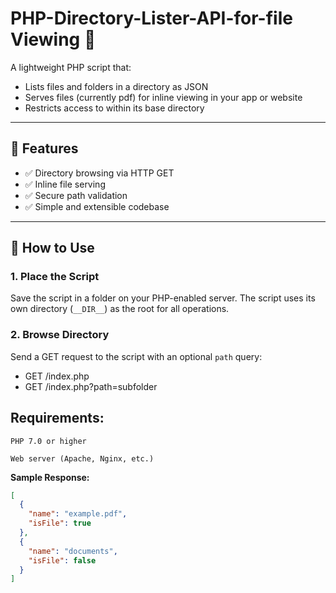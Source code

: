 # PHP-Directory-Lister-API-for-file Viewing 📁

A lightweight PHP script that:

- Lists files and folders in a directory as JSON
- Serves files (currently pdf) for inline viewing in your app or website
- Restricts access to within its base directory

---

## 🚀 Features

- ✅ Directory browsing via HTTP GET
- ✅ Inline file serving
- ✅ Secure path validation
- ✅ Simple and extensible codebase

---

## 📂 How to Use

### 1. Place the Script

Save the script in a folder on your PHP-enabled server. The script uses its own directory (`__DIR__`) as the root for all operations.

### 2. Browse Directory

Send a GET request to the script with an optional `path` query:

- GET /index.php
- GET /index.php?path=subfolder

## Requirements:

    PHP 7.0 or higher

    Web server (Apache, Nginx, etc.)
  
**Sample Response:**
```json
[
  {
    "name": "example.pdf",
    "isFile": true
  },
  {
    "name": "documents",
    "isFile": false
  }
]

